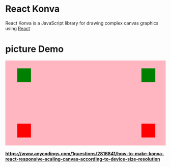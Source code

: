# React Konva

React Konva is a JavaScript library for drawing complex canvas graphics using [React](https://reactjs.org/)

# picture Demo

![Demo](./img.png)


**https://www.anycodings.com/1questions/2816841/how-to-make-konva-react-responsive-scaling-canvas-according-to-device-size-resolution**
